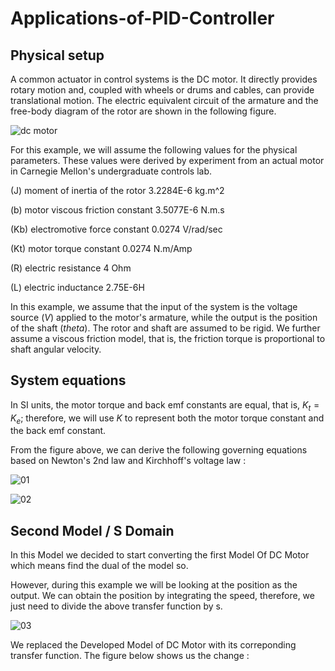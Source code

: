 # Applications-of-PID-Controller


## Physical setup

A common actuator in control systems is the DC motor. It directly provides rotary motion and, coupled with wheels or drums and cables, can provide translational motion. The electric equivalent circuit of the armature and the free-body diagram of the rotor are shown in the following figure.


![dc motor](https://user-images.githubusercontent.com/43390471/50570667-635a7a80-0d8b-11e9-835f-a85e0b71e022.png)

For this example, we will assume the following values for the physical parameters. These values were derived by experiment from an actual motor in Carnegie Mellon's undergraduate controls lab.

(J)     moment of inertia of the rotor     3.2284E-6 kg.m^2

(b)     motor viscous friction constant    3.5077E-6 N.m.s

(Kb)    electromotive force constant       0.0274 V/rad/sec

(Kt)    motor torque constant              0.0274 N.m/Amp

(R)     electric resistance                4 Ohm

(L)     electric inductance                2.75E-6H


In this example, we assume that the input of the system is the voltage source ($V$) applied to the motor's armature, while the output is the position of the shaft ($theta$). The rotor and shaft are assumed to be rigid. We further assume a viscous friction model, that is, the friction torque is proportional to shaft angular velocity.


## System equations

In SI units, the motor torque and back emf constants are equal, that is, $K_t = K_e$; therefore, we will use $K$ to represent both the motor torque constant and the back emf constant.

From the figure above, we can derive the following governing equations based on Newton's 2nd law and Kirchhoff's voltage law :


![01](https://user-images.githubusercontent.com/43390471/50570709-4757d880-0d8d-11e9-90f0-a0a7865565e2.png)

![02](https://user-images.githubusercontent.com/43390471/50570717-7d955800-0d8d-11e9-95ff-6dc1629f5262.png)

## Second Model / S Domain

In this Model we decided to start converting the first Model Of DC Motor which means find the dual of the model so.

However, during this example we will be looking at the position as the output. We can obtain the position by integrating the speed, therefore, we just need to divide the above transfer function by s.

![03](https://user-images.githubusercontent.com/43390471/50570925-b71d9180-0d94-11e9-9e7c-77b68aac6d9f.png)


We replaced the Developed Model of DC Motor with its correponding transfer function. The figure below shows us the change :


















